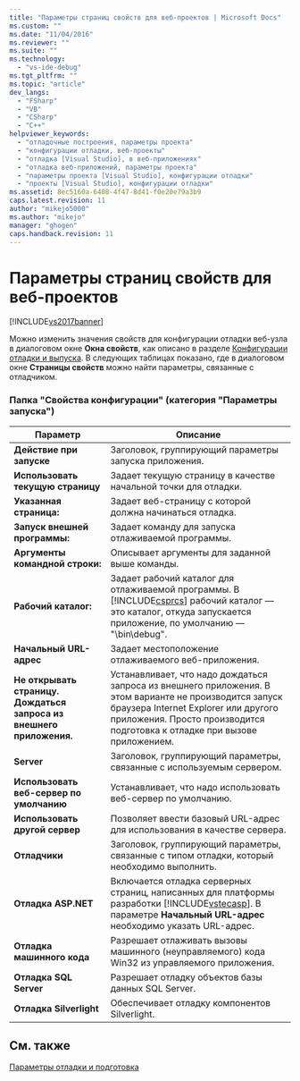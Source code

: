```yaml
---
title: "Параметры страниц свойств для веб-проектов | Microsoft Docs"
ms.custom: ""
ms.date: "11/04/2016"
ms.reviewer: ""
ms.suite: ""
ms.technology: 
  - "vs-ide-debug"
ms.tgt_pltfrm: ""
ms.topic: "article"
dev_langs: 
  - "FSharp"
  - "VB"
  - "CSharp"
  - "C++"
helpviewer_keywords: 
  - "отладочные построения, параметры проекта"
  - "конфигурации отладки, веб-проекты"
  - "отладка [Visual Studio], в веб-приложениях"
  - "отладка веб-приложений, параметры проекта"
  - "параметры проекта [Visual Studio], конфигурации отладки"
  - "проекты [Visual Studio], конфигурации отладки"
ms.assetid: 8ec5160a-6408-4f47-8d41-f0e20e79a3b9
caps.latest.revision: 11
author: "mikejo5000"
ms.author: "mikejo"
manager: "ghogen"
caps.handback.revision: 11
---
```

# Параметры страниц свойств для веб-проектов
[!INCLUDE[vs2017banner](../code-quality/includes/vs2017banner.md)]

Можно изменить значения свойств для конфигурации отладки веб\-узла в диалоговом окне **Окна свойств**, как описано в разделе [Конфигурации отладки и выпуска](../debugger/how-to-set-debug-and-release-configurations.md).  В следующих таблицах показано, где в диалоговом окне **Страницы свойств** можно найти параметры, связанные с отладчиком.  
  
### Папка "Свойства конфигурации" \(категория "Параметры запуска"\)  
  
|**Параметр**|**Описание**|  
|------------------|------------------|  
|**Действие при запуске**|Заголовок, группирующий параметры запуска приложения.|  
|**Использовать текущую страницу**|Задает текущую страницу в качестве начальной точки для отладки.|  
|**Указанная страница:**|Задает веб\-страницу с которой должна начинаться отладка.|  
|**Запуск внешней программы:**|Задает команду для запуска отлаживаемой программы.|  
|**Аргументы командной строки:**|Описывает аргументы для заданной выше команды.|  
|**Рабочий каталог:**|Задает рабочий каталог для отлаживаемой программы.  В [!INCLUDE[csprcs](../data-tools/includes/csprcs_md.md)] рабочий каталог — это каталог, откуда запускается приложение, по умолчанию — "\\bin\\debug".|  
|**Начальный URL\-адрес**|Задает местоположение отлаживаемого веб\-приложения.|  
|**Не открывать страницу.  Дождаться запроса из внешнего приложения.**|Устанавливает, что надо дождаться запроса из внешнего приложения.  В этом варианте не производится запуск браузера Internet Explorer или другого приложения.  Просто производится подготовка к отладке при вызове приложением.|  
|**Server**|Заголовок, группирующий параметры, связанные с используемым сервером.|  
|**Использовать веб\-сервер по умолчанию**|Устанавливает, что надо использовать веб\-сервер по умолчанию.|  
|**Использовать другой сервер**|Позволяет ввести базовый URL\-адрес для использования в качестве сервера.|  
|**Отладчики**|Заголовок, группирующий параметры, связанные с типом отладки, который необходимо выполнить.|  
|**Отладка ASP.NET**|Включается отладка серверных страниц, написанных для платформы разработки [!INCLUDE[vstecasp](../code-quality/includes/vstecasp_md.md)].  В параметре **Начальный URL\-адрес** необходимо указать URL\-адрес.|  
|**Отладка машинного кода**|Разрешает отлаживать вызовы машинного \(неуправляемого\) кода Win32 из управляемого приложения.|  
|**Отладка SQL Server**|Разрешает отладку объектов базы данных SQL Server.|  
|**Отладка Silverlight**|Обеспечивает отладку компонентов Silverlight.|  
  
## См. также  
 [Параметры отладки и подготовка](../debugger/debugger-settings-and-preparation.md)